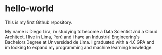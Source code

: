 # hello-world
This is my first Github repository.

My name is Diego Lira, im studying to become a Data Scientist and a Cloud Architect. I live in Lima, Perú and i have an Industrial Engineering´s Bachelors Degree at Universidad de Lima. I graduated with a 4.0 GPA and im looking to expand my programming and machine learning knowledge. 
